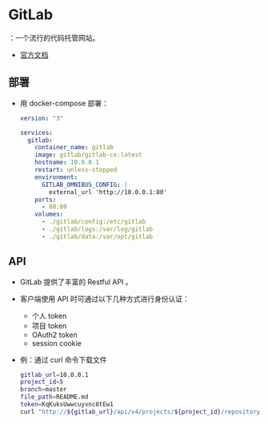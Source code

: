 # GitLab

：一个流行的代码托管网站。
- [官方文档](https://docs.gitlab.com/omnibus/README.html)

## 部署

- 用 docker-compose 部署：
  ```yml
  version: "3"

  services:
    gitlab:
      container_name: gitlab
      image: gitlab/gitlab-ce:latest
      hostname: 10.0.0.1
      restart: unless-stopped
      environment:
        GITLAB_OMNIBUS_CONFIG: |
          external_url 'http://10.0.0.1:80'
      ports:
        - 80:80
      volumes:
        - ./gitlab/config:/etc/gitlab
        - ./gitlab/logs:/var/log/gitlab
        - ./gitlab/data:/var/opt/gitlab
  ```

## API

- GitLab 提供了丰富的 Restful API 。
- 客户端使用 API 时可通过以下几种方式进行身份认证：
  - 个人 token
  - 项目 token
  - OAuth2 token
  - session cookie

- 例：通过 curl 命令下载文件
  ```sh
  gitlab_url=10.0.0.1
  project_id=5
  branch=master
  file_path=README.md
  token=KqKuksUwwcuyvnc8tEw1
  curl "http://${gitlab_url}/api/v4/projects/${project_id}/repository/files/${file_path}/raw?ref=${branch}&private_token=${token}"
  ```
